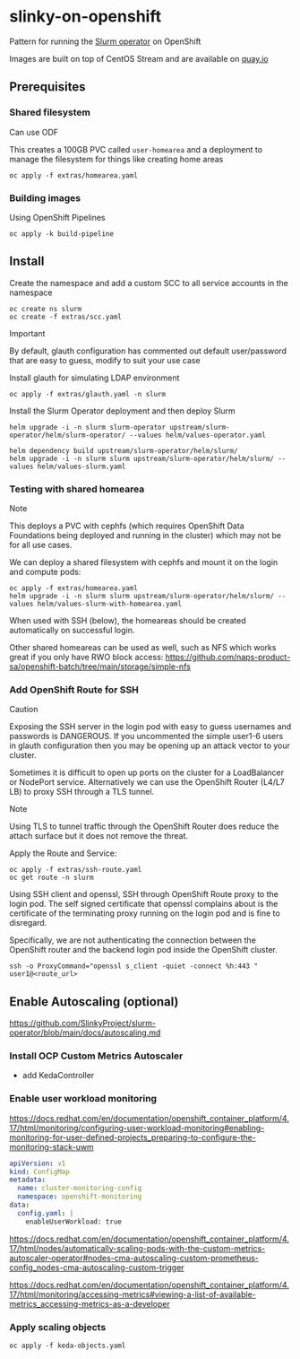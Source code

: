 # slinky-on-openshift
Pattern for running the [Slurm operator](https://github.com/SlinkyProject/slurm-operator) on OpenShift

Images are built on top of CentOS Stream and are available on [quay.io](https://quay.io/organization/slinky-on-openshift)

## Prerequisites

### Shared filesystem

Can use ODF

This creates a 100GB PVC called `user-homearea` and a deployment to manage the filesystem for things like creating home areas

```
oc apply -f extras/homearea.yaml
```

### Building images

Using OpenShift Pipelines

```
oc apply -k build-pipeline
```

## Install

Create the namespace and add a custom SCC to all service accounts in the namespace

```
oc create ns slurm
oc create -f extras/scc.yaml
```


> [!IMPORTANT]
> By default, glauth configuration has commented out default user/password that are easy to guess, modify to suit your use case

Install glauth for simulating LDAP environment

```
oc apply -f extras/glauth.yaml -n slurm
```

Install the Slurm Operator deployment and then deploy Slurm

```
helm upgrade -i -n slurm slurm-operator upstream/slurm-operator/helm/slurm-operator/ --values helm/values-operator.yaml

helm dependency build upstream/slurm-operator/helm/slurm/
helm upgrade -i -n slurm slurm upstream/slurm-operator/helm/slurm/ --values helm/values-slurm.yaml
```

### Testing with shared homearea

> [!NOTE]
> This deploys a PVC with cephfs (which requires OpenShift Data Foundations being deployed and running in the cluster) which may not be for all use cases.

We can deploy a shared filesystem with cephfs and mount it on the login and compute pods:

```
oc apply -f extras/homearea.yaml
helm upgrade -i -n slurm slurm upstream/slurm-operator/helm/slurm/ --values helm/values-slurm-with-homearea.yaml
```

When used with SSH (below), the homeareas should be created automatically on successful login.

Other shared homeareas can be used as well, such as NFS which works great if you only have RWO block access: https://github.com/naps-product-sa/openshift-batch/tree/main/storage/simple-nfs

### Add OpenShift Route for SSH

> [!CAUTION]
> Exposing the SSH server in the login pod with easy to guess usernames and passwords is DANGEROUS.
> If you uncommented the simple user1-6 users in glauth configuration then you may be opening up an attack vector to your cluster.

Sometimes it is difficult to open up ports on the cluster for a LoadBalancer or NodePort service. Alternatively we can use the OpenShift Router (L4/L7 LB) to proxy SSH through a TLS tunnel.

> [!NOTE]
> Using TLS to tunnel traffic through the OpenShift Router does reduce the attach surface but it does not remove the threat.

Apply the Route and Service:

```
oc apply -f extras/ssh-route.yaml
oc get route -n slurm
```

Using SSH client and openssl, SSH through OpenShift Route proxy to the login pod. The self signed certificate that openssl complains about is the certificate of the terminating proxy running on the login pod and is fine to disregard.

Specifically, we are not authenticating the connection between the OpenShift router and the backend login pod inside the OpenShift cluster.

```
ssh -o ProxyCommand="openssl s_client -quiet -connect %h:443 " user1@<route_url>
```

## Enable Autoscaling (optional)

https://github.com/SlinkyProject/slurm-operator/blob/main/docs/autoscaling.md

### Install OCP Custom Metrics Autoscaler
- add KedaController

### Enable user workload monitoring

https://docs.redhat.com/en/documentation/openshift_container_platform/4.17/html/monitoring/configuring-user-workload-monitoring#enabling-monitoring-for-user-defined-projects_preparing-to-configure-the-monitoring-stack-uwm

```yaml
apiVersion: v1
kind: ConfigMap
metadata:
  name: cluster-monitoring-config
  namespace: openshift-monitoring
data:
  config.yaml: |
    enableUserWorkload: true
```

https://docs.redhat.com/en/documentation/openshift_container_platform/4.17/html/nodes/automatically-scaling-pods-with-the-custom-metrics-autoscaler-operator#nodes-cma-autoscaling-custom-prometheus-config_nodes-cma-autoscaling-custom-trigger

https://docs.redhat.com/en/documentation/openshift_container_platform/4.17/html/monitoring/accessing-metrics#viewing-a-list-of-available-metrics_accessing-metrics-as-a-developer

### Apply scaling objects

```
oc apply -f keda-objects.yaml
```
